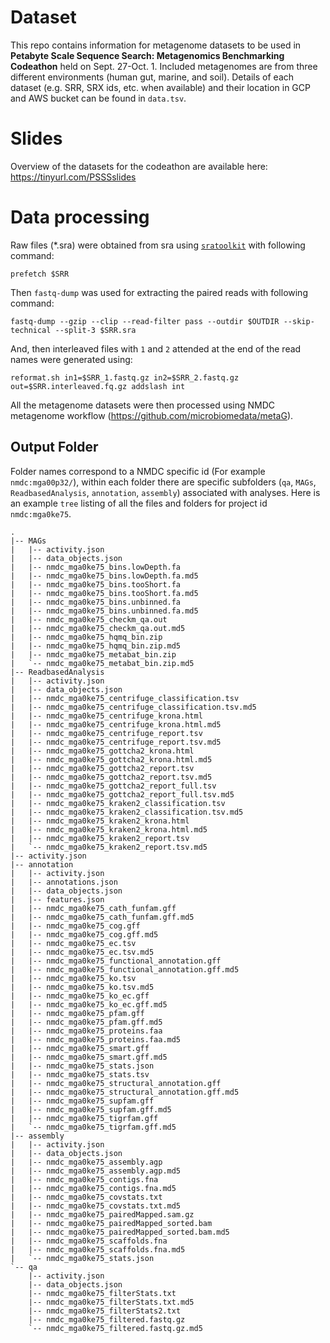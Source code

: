 # Dataset

This repo contains information for metagenome datasets to be used in **Petabyte Scale Sequence Search: Metagenomics Benchmarking Codeathon** held on Sept. 27-Oct. 1. Included metagenomes are from three different environments (human gut, marine, and soil). Details of each dataset (e.g. SRR, SRX ids, etc. when available) and their location in GCP and AWS bucket can be found in `data.tsv`.

# Slides
Overview of the datasets for the codeathon are available here: https://tinyurl.com/PSSSslides

# Data processing
Raw files (*.sra) were obtained from sra using [`sratoolkit`](https://github.com/ncbi/sra-tools) with following command:

```
prefetch $SRR
```

Then `fastq-dump` was used for extracting the paired reads with following command:

```
fastq-dump --gzip --clip --read-filter pass --outdir $OUTDIR --skip-technical --split-3 $SRR.sra
```

And, then interleaved files with `1` and `2` attended at the end of the read names were generated using:

```
reformat.sh in1=$SRR_1.fastq.gz in2=$SRR_2.fastq.gz out=$SRR.interleaved.fq.gz addslash int
```
All the metagenome datasets were then processed using NMDC metagenome workflow (https://github.com/microbiomedata/metaG). 

## Output Folder
Folder names correspond to a NMDC specific id (For example `nmdc:mga00p32/`), within each folder there are specific subfolders (`qa`, `MAGs`, `ReadbasedAnalysis`, `annotation`, `assembly`) associated with analyses. Here is an example `tree` listing of all the files and folders for project id `nmdc:mga0ke75`.

```
.
|-- MAGs
|   |-- activity.json
|   |-- data_objects.json
|   |-- nmdc_mga0ke75_bins.lowDepth.fa
|   |-- nmdc_mga0ke75_bins.lowDepth.fa.md5
|   |-- nmdc_mga0ke75_bins.tooShort.fa
|   |-- nmdc_mga0ke75_bins.tooShort.fa.md5
|   |-- nmdc_mga0ke75_bins.unbinned.fa
|   |-- nmdc_mga0ke75_bins.unbinned.fa.md5
|   |-- nmdc_mga0ke75_checkm_qa.out
|   |-- nmdc_mga0ke75_checkm_qa.out.md5
|   |-- nmdc_mga0ke75_hqmq_bin.zip
|   |-- nmdc_mga0ke75_hqmq_bin.zip.md5
|   |-- nmdc_mga0ke75_metabat_bin.zip
|   `-- nmdc_mga0ke75_metabat_bin.zip.md5
|-- ReadbasedAnalysis
|   |-- activity.json
|   |-- data_objects.json
|   |-- nmdc_mga0ke75_centrifuge_classification.tsv
|   |-- nmdc_mga0ke75_centrifuge_classification.tsv.md5
|   |-- nmdc_mga0ke75_centrifuge_krona.html
|   |-- nmdc_mga0ke75_centrifuge_krona.html.md5
|   |-- nmdc_mga0ke75_centrifuge_report.tsv
|   |-- nmdc_mga0ke75_centrifuge_report.tsv.md5
|   |-- nmdc_mga0ke75_gottcha2_krona.html
|   |-- nmdc_mga0ke75_gottcha2_krona.html.md5
|   |-- nmdc_mga0ke75_gottcha2_report.tsv
|   |-- nmdc_mga0ke75_gottcha2_report.tsv.md5
|   |-- nmdc_mga0ke75_gottcha2_report_full.tsv
|   |-- nmdc_mga0ke75_gottcha2_report_full.tsv.md5
|   |-- nmdc_mga0ke75_kraken2_classification.tsv
|   |-- nmdc_mga0ke75_kraken2_classification.tsv.md5
|   |-- nmdc_mga0ke75_kraken2_krona.html
|   |-- nmdc_mga0ke75_kraken2_krona.html.md5
|   |-- nmdc_mga0ke75_kraken2_report.tsv
|   `-- nmdc_mga0ke75_kraken2_report.tsv.md5
|-- activity.json
|-- annotation
|   |-- activity.json
|   |-- annotations.json
|   |-- data_objects.json
|   |-- features.json
|   |-- nmdc_mga0ke75_cath_funfam.gff
|   |-- nmdc_mga0ke75_cath_funfam.gff.md5
|   |-- nmdc_mga0ke75_cog.gff
|   |-- nmdc_mga0ke75_cog.gff.md5
|   |-- nmdc_mga0ke75_ec.tsv
|   |-- nmdc_mga0ke75_ec.tsv.md5
|   |-- nmdc_mga0ke75_functional_annotation.gff
|   |-- nmdc_mga0ke75_functional_annotation.gff.md5
|   |-- nmdc_mga0ke75_ko.tsv
|   |-- nmdc_mga0ke75_ko.tsv.md5
|   |-- nmdc_mga0ke75_ko_ec.gff
|   |-- nmdc_mga0ke75_ko_ec.gff.md5
|   |-- nmdc_mga0ke75_pfam.gff
|   |-- nmdc_mga0ke75_pfam.gff.md5
|   |-- nmdc_mga0ke75_proteins.faa
|   |-- nmdc_mga0ke75_proteins.faa.md5
|   |-- nmdc_mga0ke75_smart.gff
|   |-- nmdc_mga0ke75_smart.gff.md5
|   |-- nmdc_mga0ke75_stats.json
|   |-- nmdc_mga0ke75_stats.tsv
|   |-- nmdc_mga0ke75_structural_annotation.gff
|   |-- nmdc_mga0ke75_structural_annotation.gff.md5
|   |-- nmdc_mga0ke75_supfam.gff
|   |-- nmdc_mga0ke75_supfam.gff.md5
|   |-- nmdc_mga0ke75_tigrfam.gff
|   `-- nmdc_mga0ke75_tigrfam.gff.md5
|-- assembly
|   |-- activity.json
|   |-- data_objects.json
|   |-- nmdc_mga0ke75_assembly.agp
|   |-- nmdc_mga0ke75_assembly.agp.md5
|   |-- nmdc_mga0ke75_contigs.fna
|   |-- nmdc_mga0ke75_contigs.fna.md5
|   |-- nmdc_mga0ke75_covstats.txt
|   |-- nmdc_mga0ke75_covstats.txt.md5
|   |-- nmdc_mga0ke75_pairedMapped.sam.gz
|   |-- nmdc_mga0ke75_pairedMapped_sorted.bam
|   |-- nmdc_mga0ke75_pairedMapped_sorted.bam.md5
|   |-- nmdc_mga0ke75_scaffolds.fna
|   |-- nmdc_mga0ke75_scaffolds.fna.md5
|   `-- nmdc_mga0ke75_stats.json
`-- qa
    |-- activity.json
    |-- data_objects.json
    |-- nmdc_mga0ke75_filterStats.txt
    |-- nmdc_mga0ke75_filterStats.txt.md5
    |-- nmdc_mga0ke75_filterStats2.txt
    |-- nmdc_mga0ke75_filtered.fastq.gz
    `-- nmdc_mga0ke75_filtered.fastq.gz.md5

```






